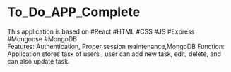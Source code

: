 # To_Do_APP_Complete
This application is based on #React #HTML #CSS #JS #Express #Mongoose #MongoDB<br>
Features: Authentication, Proper session maintenance,MongoDB
Function: Application stores task of users , user can add new task, edit, delete, and can also update task. 
